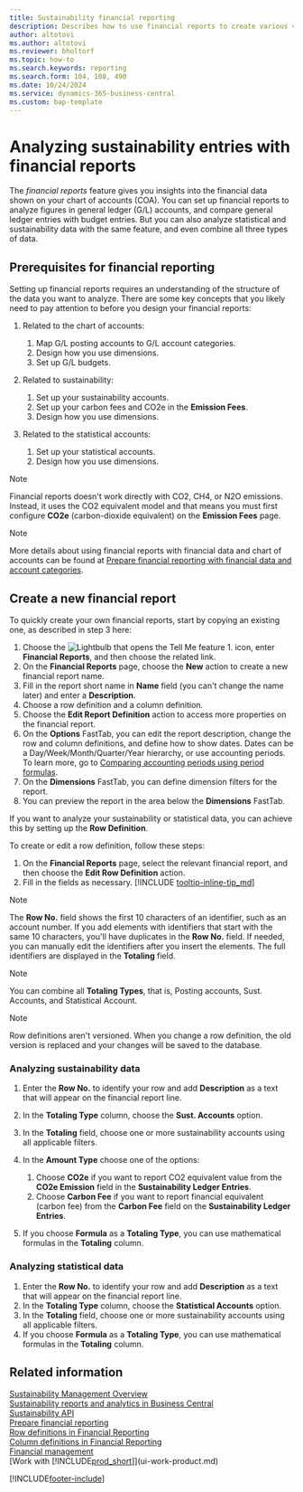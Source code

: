 ```yaml
---
title: Sustainability financial reporting
description: Describes how to use financial reports to create various views and reports for analyzing sustainability performance data.
author: altotovi
ms.author: altotovi
ms.reviewer: bholtorf
ms.topic: how-to
ms.search.keywords: reporting
ms.search.form: 104, 108, 490
ms.date: 10/24/2024
ms.service: dynamics-365-business-central
ms.custom: bap-template
---
```


# Analyzing sustainability entries with financial reports

The *financial reports* feature gives you insights into the financial data shown on your chart of accounts (COA). You can set up financial reports to analyze figures in general ledger (G/L) accounts, and compare general ledger entries with budget entries. But you can also analyze statistical and sustainability data with the same feature, and even combine all three types of data.  

## Prerequisites for financial reporting  

Setting up financial reports requires an understanding of the structure of the data you want to analyze. There are some key concepts that you likely need to pay attention to before you design your financial reports:

1. Related to the chart of accounts:

   1. Map G/L posting accounts to G/L account categories.
   2. Design how you use dimensions.
   3. Set up G/L budgets.  

2. Related to sustainability:

   1. Set up your sustainability accounts.
   2. Set up your carbon fees and CO2e in the **Emission Fees**.
   3. Design how you use dimensions.  

3. Related to the statistical accounts:

   1. Set up your statistical accounts.
   2. Design how you use dimensions.  

> [!NOTE]
> Financial reports doesn't work directly with CO2, CH4, or N2O emissions. Instead, it uses the CO2 equivalent model and that means you must first configure **CO2e** (carbon-dioxide equivalent) on the **Emission Fees** page.  

> [!NOTE]
> More details about using financial reports with financial data and chart of accounts can be found at [Prepare financial reporting with financial data and account categories](bi-how-work-account-schedule.md).

## Create a new financial report  

To quickly create your own financial reports, start by copying an existing one, as described in step 3 here:

1. Choose the ![Lightbulb that opens the Tell Me feature 1.](media/ui-search/search_small.png "Tell me what you want to do") icon, enter **Financial Reports**, and then choose the related link.  
2. On the **Financial Reports** page, choose the **New** action to create a new financial report name.  
3. Fill in the report short name in **Name** field (you can't change the name later) and enter a **Description**.  
4. Choose a row definition and a column definition.
5. Choose the **Edit Report Definition** action to access more properties on the financial report.  
6. On the **Options** FastTab, you can edit the report description, change the row and column definitions, and define how to show dates. Dates can be a Day/Week/Month/Quarter/Year hierarchy, or use accounting periods. To learn more, go to [Comparing accounting periods using period formulas](bi-column-definitions.md#comparing-accounting-periods-using-period-formulas).
7. On the **Dimensions** FastTab, you can define dimension filters for the report.  
8. You can preview the report in the area below the **Dimensions** FastTab.

If you want to analyze your sustainability or statistical data, you can achieve this by setting up the **Row Definition**.  

To create or edit a row definition, follow these steps:

1. On the **Financial Reports** page, select the relevant financial report, and then choose the **Edit Row Definition** action.
2. Fill in the fields as necessary. [!INCLUDE [tooltip-inline-tip_md](includes/tooltip-inline-tip_md.md)]  

> [!NOTE]
> The **Row No.** field shows the first 10 characters of an identifier, such as an account number. If you add elements with identifiers that start with the same 10 characters, you'll have duplicates in the **Row No.** field. If needed, you can manually edit the identifiers after you insert the elements. The full identifiers are displayed in the **Totaling** field.

> [!NOTE]
> You can combine all **Totaling Types**, that is, Posting accounts, Sust. Accounts, and Statistical Account.

> [!NOTE]
> Row definitions aren't versioned. When you change a row definition, the old version is replaced and your changes will be saved to the database.

### Analyzing sustainability data  

1. Enter the **Row No.** to identify your row and add **Description** as a text that will appear on the financial report line.
2. In the **Totaling Type** column, choose the **Sust. Accounts** option.
3. In the **Totaling** field, choose one or more sustainability accounts using all applicable filters.
4. In the **Amount Type** choose one of the options:
   1. Choose **CO2e** if you want to report CO2 equivalent value from the **CO2e Emission** field in the **Sustainability Ledger Entries**.
   2. Choose **Carbon Fee** if you want to report financial equivalent (carbon fee) from the **Carbon Fee** field on the **Sustainability Ledger Entries**.

5. If you choose **Formula** as a **Totaling Type**, you can use mathematical formulas in the **Totaling** column.  

### Analyzing statistical data

1. Enter the **Row No.** to identify your row and add **Description** as a text that will appear on the financial report line.
2. In the **Totaling Type** column, choose the **Statistical Accounts** option.
3. In the **Totaling** field, choose one or more sustainability accounts using all applicable filters.
4. If you choose **Formula** as a **Totaling Type**, you can use mathematical formulas in the **Totaling** column.  

## Related information

[Sustainability Management Overview](finance-manage-sustainability.md)  
[Sustainability reports and analytics in Business Central](sustainability-reports.md)  
[Sustainability API](/dynamics365/business-central/dev-itpro/api-sustainability/sustainability-api?toc=/dynamics365/business-central/toc.json)  
[Prepare financial reporting](bi-how-work-account-schedule.md)  
[Row definitions in Financial Reporting](bi-row-definitions.md)  
[Column definitions in Financial Reporting](bi-column-definitions.md)  
[Financial management](finance.md)  
[Work with [!INCLUDE[prod_short](includes/prod_short.md)]](ui-work-product.md)  

[!INCLUDE[footer-include](includes/footer-banner.md)]
